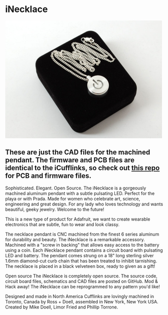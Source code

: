 # iNecklace

<a href="https://www.adafruit.com/inecklace"><img src="./device.jpg?raw=true" width="500px"></a>

## These are just the CAD files for the machined pendant. The firmware and PCB files are identical to the iCufflinks, so check out [this repo](https://github.com/adafruit/iCufflinks) for PCB and firmware files.

Sophisticated. Elegant. Open Source. The iNecklace is a gorgeously machined aluminum pendant with a subtle pulsating LED. Perfect for the playa or with Prada. Made for women who celebrate art, science, engineering and great design. For any lady who loves technology and wants beautiful, geeky jewelry. Welcome to the future!

This is a new type of product for Adafruit, we want to create wearable electronics that are subtle, fun to wear and look classy.

The necklace pendant is CNC machined from the finest 6 series aluminum for durability and beauty. The iNecklace is a remarkable accessory. Machined with a "screw in backing" that allows easy access to the battery using a coin. Each iNecklace pendant contains a circuit board with pulsating LED and battery. The pendant comes strung on a 18" long sterling silver 1.6mm diamond-cut curb chain that has been treated to inhibit tarnishing. The necklace is placed in a black velveteen box, ready to given as a gift!

Open source
The iNecklace is completely open source. The source code, circuit board files, schematics and CAD files are posted on GitHub. Mod & Hack away! The iNecklace can be reprogrammed to any pattern you'd like!


Designed and made in North America
Cufflinks are lovingly machined in Toronto, Canada by Ross + Doell, assembled in New York, New York USA. Created by Mike Doell, Limor Fried and Phillip Torrone.

